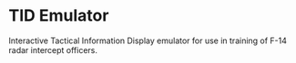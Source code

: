 # TID Emulator
Interactive Tactical Information Display emulator for use in training of F-14 radar intercept officers.
